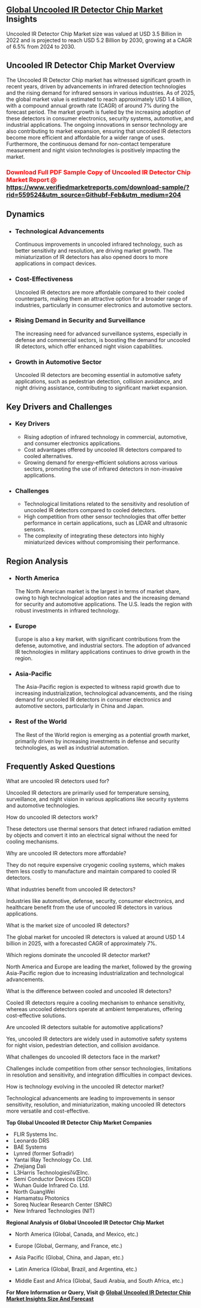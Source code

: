 <h2><a href="https://www.verifiedmarketreports.com/download-sample/?rid=559524&amp;utm_source=Githubf&amp;utm_medium=204" target="_blank">Global Uncooled IR Detector Chip Market</a> Insights</h2><p>Uncooled IR Detector Chip Market size was valued at USD 3.5 Billion in 2022 and is projected to reach USD 5.2 Billion by 2030, growing at a CAGR of 6.5% from 2024 to 2030.</p><p> <h2>Uncooled IR Detector Chip Market Overview</h2> <p>The Uncooled IR Detector Chip market has witnessed significant growth in recent years, driven by advancements in infrared detection technologies and the rising demand for infrared sensors in various industries. As of 2025, the global market value is estimated to reach approximately USD 1.4 billion, with a compound annual growth rate (CAGR) of around 7% during the forecast period. The market growth is fueled by the increasing adoption of these detectors in consumer electronics, security systems, automotive, and industrial applications. The ongoing innovations in sensor technology are also contributing to market expansion, ensuring that uncooled IR detectors become more efficient and affordable for a wider range of uses. Furthermore, the continuous demand for non-contact temperature measurement and night vision technologies is positively impacting the market. <h3><p><span class=""><span style="color: #ff0000;"><strong>Download Full PDF Sample Copy of Uncooled IR Detector Chip Market Report</strong> @ </span><a href="https://www.verifiedmarketreports.com/download-sample/?rid=559524&amp;utm_source=Githubf-Feb&amp;utm_medium=204" target="_blank">https://www.verifiedmarketreports.com/download-sample/?rid=559524&amp;utm_source=Githubf-Feb&amp;utm_medium=204</a></span></p></h3> <h2>Dynamics</h2> <ul> <li><h3>Technological Advancements</h3> Continuous improvements in uncooled infrared technology, such as better sensitivity and resolution, are driving market growth. The miniaturization of IR detectors has also opened doors to more applications in compact devices.</li> <li><h3>Cost-Effectiveness</h3> Uncooled IR detectors are more affordable compared to their cooled counterparts, making them an attractive option for a broader range of industries, particularly in consumer electronics and automotive sectors.</li> <li><h3>Rising Demand in Security and Surveillance</h3> The increasing need for advanced surveillance systems, especially in defense and commercial sectors, is boosting the demand for uncooled IR detectors, which offer enhanced night vision capabilities.</li> <li><h3>Growth in Automotive Sector</h3> Uncooled IR detectors are becoming essential in automotive safety applications, such as pedestrian detection, collision avoidance, and night driving assistance, contributing to significant market expansion.</li> </ul> <h2>Key Drivers and Challenges</h2> <ul> <li><h3>Key Drivers</h3> <ul> <li>Rising adoption of infrared technology in commercial, automotive, and consumer electronics applications.</li> <li>Cost advantages offered by uncooled IR detectors compared to cooled alternatives.</li> <li>Growing demand for energy-efficient solutions across various sectors, promoting the use of infrared detectors in non-invasive applications.</li> </ul> </li> <li><h3>Challenges</h3> <ul> <li>Technological limitations related to the sensitivity and resolution of uncooled IR detectors compared to cooled detectors.</li> <li>High competition from other sensor technologies that offer better performance in certain applications, such as LIDAR and ultrasonic sensors.</li> <li>The complexity of integrating these detectors into highly miniaturized devices without compromising their performance.</li> </ul> </li> </ul> <h2>Region Analysis</h2> <ul> <li><h3>North America</h3> The North American market is the largest in terms of market share, owing to high technological adoption rates and the increasing demand for security and automotive applications. The U.S. leads the region with robust investments in infrared technology.</li> <li><h3>Europe</h3> Europe is also a key market, with significant contributions from the defense, automotive, and industrial sectors. The adoption of advanced IR technologies in military applications continues to drive growth in the region.</li> <li><h3>Asia-Pacific</h3> The Asia-Pacific region is expected to witness rapid growth due to increasing industrialization, technological advancements, and the rising demand for uncooled IR detectors in consumer electronics and automotive sectors, particularly in China and Japan.</li> <li><h3>Rest of the World</h3> The Rest of the World region is emerging as a potential growth market, primarily driven by increasing investments in defense and security technologies, as well as industrial automation.</li> </ul> <h2>Frequently Asked Questions</h2> <p>What are uncooled IR detectors used for?</p> <p>Uncooled IR detectors are primarily used for temperature sensing, surveillance, and night vision in various applications like security systems and automotive technologies.</p> <p>How do uncooled IR detectors work?</p> <p>These detectors use thermal sensors that detect infrared radiation emitted by objects and convert it into an electrical signal without the need for cooling mechanisms.</p> <p>Why are uncooled IR detectors more affordable?</p> <p>They do not require expensive cryogenic cooling systems, which makes them less costly to manufacture and maintain compared to cooled IR detectors.</p> <p>What industries benefit from uncooled IR detectors?</p> <p>Industries like automotive, defense, security, consumer electronics, and healthcare benefit from the use of uncooled IR detectors in various applications.</p> <p>What is the market size of uncooled IR detectors?</p> <p>The global market for uncooled IR detectors is valued at around USD 1.4 billion in 2025, with a forecasted CAGR of approximately 7%.</p> <p>Which regions dominate the uncooled IR detector market?</p> <p>North America and Europe are leading the market, followed by the growing Asia-Pacific region due to increasing industrialization and technological advancements.</p> <p>What is the difference between cooled and uncooled IR detectors?</p> <p>Cooled IR detectors require a cooling mechanism to enhance sensitivity, whereas uncooled detectors operate at ambient temperatures, offering cost-effective solutions.</p> <p>Are uncooled IR detectors suitable for automotive applications?</p> <p>Yes, uncooled IR detectors are widely used in automotive safety systems for night vision, pedestrian detection, and collision avoidance.</p> <p>What challenges do uncooled IR detectors face in the market?</p> <p>Challenges include competition from other sensor technologies, limitations in resolution and sensitivity, and integration difficulties in compact devices.</p> <p>How is technology evolving in the uncooled IR detector market?</p> <p>Technological advancements are leading to improvements in sensor sensitivity, resolution, and miniaturization, making uncooled IR detectors more versatile and cost-effective.</p> </p><p><strong>Top Global Uncooled IR Detector Chip Market Companies</strong></p><div data-test-id=""><p><li>FLIR Systems Inc.</li><li> Leonardo DRS</li><li> BAE Systems</li><li> Lynred (former Sofradir)</li><li> Yantai IRay Technology Co. Ltd.</li><li> Zhejiang Dali</li><li> L3Harris Technologiesï¼ŒInc.</li><li> Semi Conductor Devices (SCD)</li><li> Wuhan Guide Infrared Co. Ltd.</li><li> North GuangWei</li><li> Hamamatsu Photonics</li><li> Soreq Nuclear Research Center (SNRC)</li><li> New Infrared Technologies (NIT)</li></p><div><strong>Regional Analysis of&nbsp;Global Uncooled IR Detector Chip Market</strong></div><ul><li dir="ltr"><p dir="ltr">North America&nbsp;(Global, Canada, and Mexico, etc.)</p></li><li dir="ltr"><p dir="ltr">Europe (Global, Germany, and France, etc.)</p></li><li dir="ltr"><p dir="ltr">Asia Pacific&nbsp;(Global, China, and Japan, etc.)</p></li><li dir="ltr"><p dir="ltr">Latin America&nbsp;(Global, Brazil, and Argentina, etc.)</p></li><li dir="ltr">Middle East and Africa&nbsp;(Global, Saudi Arabia, and South Africa, etc.)</li></ul><p><strong>For More Information or Query, Visit @&nbsp;</strong><strong><a href="https://www.verifiedmarketreports.com/product/uncooled-ir-detector-chip-market-size-and-forecast/?utm_source=Githubf&amp;utm_medium=204" target="_blank">Global Uncooled IR Detector Chip Market Insights Size And Forecast</a></strong></p></div>
